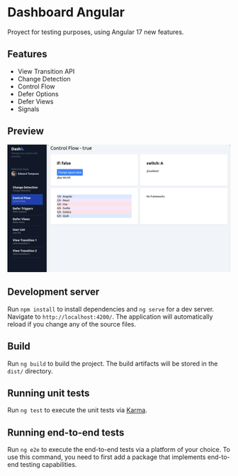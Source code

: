 # Dashboard Angular

Proyect for testing purposes, using Angular 17 new features.

## Features

- View Transition API
- Change Detection
- Control Flow
- Defer Options
- Defer Views
- Signals

## Preview

![Preview](./src/assets/screenshot.png)

## Development server

Run `npm install` to install dependencies and `ng serve` for a dev server. Navigate to `http://localhost:4200/`. The application will automatically reload if you change any of the source files.

## Build

Run `ng build` to build the project. The build artifacts will be stored in the `dist/` directory.

## Running unit tests

Run `ng test` to execute the unit tests via [Karma](https://karma-runner.github.io).

## Running end-to-end tests

Run `ng e2e` to execute the end-to-end tests via a platform of your choice. To use this command, you need to first add a package that implements end-to-end testing capabilities.
